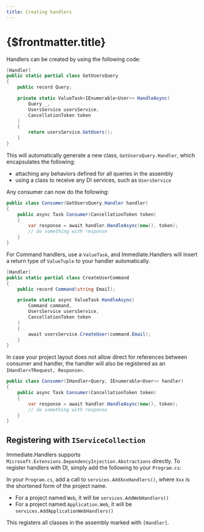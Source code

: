 ```yaml
---
title: Creating handlers
---
```


# {$frontmatter.title}

Handlers can be created by using the following code:

```cs
[Handler]
public static partial class GetUsersQuery
{
    public record Query;

    private static ValueTask<IEnumerable<User>> HandleAsync(
        Query _,
        UsersService usersService,
        CancellationToken token
	)
    {
        return usersService.GetUsers();
    }
}
```

This will automatically generate a new class, `GetUsersQuery.Handler`, which encapsulates the following:

- attaching any behaviors defined for all queries in the assembly
- using a class to receive any DI services, such as `UsersService`

Any consumer can now do the following:

```cs
public class Consumer(GetUsersQuery.Handler handler)
{
	public async Task Consumer(CancellationToken token)
	{
		var response = await handler.HandleAsync(new(), token);
		// do something with response
	}
}
```

For Command handlers, use a `ValueTask`, and Immediate.Handlers will insert a return type
of `ValueTuple` to your handler automatically.

```cs
[Handler]
public static partial class CreateUserCommand
{
    public record Command(string Email);

    private static async ValueTask HandleAsync(
        Command command,
        UsersService usersService,
        CancellationToken token
	)
    {
        await usersService.CreateUser(command.Email);
    }
}
```

In case your project layout does not allow direct for references between consumer and handler, the handler will also be
registered as an `IHandler<TRequest, Response>`.

```cs
public class Consumer(IHandler<Query, IEnumerable<User>> handler)
{
	public async Task Consumer(CancellationToken token)
	{
		var response = await handler.HandleAsync(new(), token);
		// do something with response
	}
}
```

## Registering with `IServiceCollection`

Immediate.Handlers supports `Microsoft.Extensions.DependencyInjection.Abstractions` directly. To register handlers with DI, simply add the following to your `Program.cs`:

In your `Program.cs`, add a call to `services.AddXxxHandlers()`, where `Xxx` is the shortened form of the project name.
* For a project named `Web`, it will be `services.AddWebHandlers()`
* For a project named `Application.Web`, it will be `services.AddApplicationWebHandlers()`

This registers all classes in the assembly marked with `[Handler]`.
